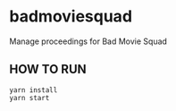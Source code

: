 # badmoviesquad
Manage proceedings for Bad Movie Squad

## HOW TO RUN
```
yarn install
yarn start
```
